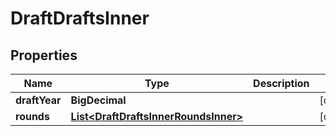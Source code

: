 

# DraftDraftsInner


## Properties

| Name | Type | Description | Notes |
|------------ | ------------- | ------------- | -------------|
|**draftYear** | **BigDecimal** |  |  [optional] |
|**rounds** | [**List&lt;DraftDraftsInnerRoundsInner&gt;**](DraftDraftsInnerRoundsInner.md) |  |  [optional] |




